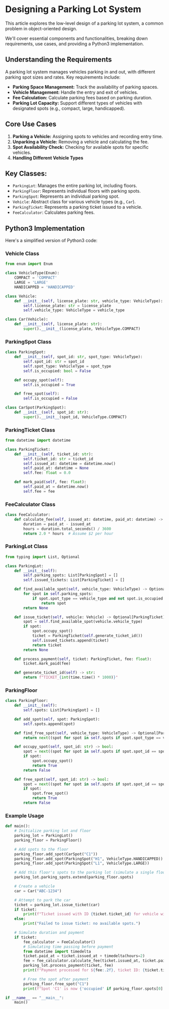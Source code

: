 # Designing a Parking Lot System

This article explores the low-level design of a parking lot system, a common problem in object-oriented design. 

We'll cover essential components and functionalities, breaking down requirements, use cases, and providing a Python3 implementation.

## Understanding the Requirements
A parking lot system manages vehicles parking in and out, with different parking spot sizes and rates. Key requirements include:
- **Parking Space Management:** Track the availability of parking spaces.
- **Vehicle Management:** Handle the entry and exit of vehicles.
- **Fee Calculation:** Calculate parking fees based on parking duration.
- **Parking Lot Capacity:** Support different types of vehicles with designated spots (e.g., compact, large, handicapped).

## Core Use Cases
1. **Parking a Vehicle:** Assigning spots to vehicles and recording entry time.
2. **Unparking a Vehicle:** Removing a vehicle and calculating the fee.
3. **Spot Availability Check:** Checking for available spots for specific vehicles.
4. **Handling Different Vehicle Types**

## Key Classes:
- `ParkingLot`: Manages the entire parking lot, including floors.
- `ParkingFloor`: Represents individual floors with parking spots.
- `ParkingSpot`: Represents an individual parking spot.
- `Vehicle`: Abstract class for various vehicle types (e.g., `Car`).
- `ParkingTicket`: Represents a parking ticket issued to a vehicle.
- `FeeCalculator`: Calculates parking fees.

## Python3 Implementation
Here's a simplified version of Python3 code:

### Vehicle Class
```python
from enum import Enum

class VehicleType(Enum):
    COMPACT = 'COMPACT'
    LARGE = 'LARGE'
    HANDICAPPED = 'HANDICAPPED'

class Vehicle:
    def __init__(self, license_plate: str, vehicle_type: VehicleType):
        self.license_plate: str = license_plate
        self.vehicle_type: VehicleType = vehicle_type

class Car(Vehicle):
    def __init__(self, license_plate: str):
        super().__init__(license_plate, VehicleType.COMPACT)

```
### ParkingSpot Class
```python
class ParkingSpot:
    def __init__(self, spot_id: str, spot_type: VehicleType):
        self.spot_id: str = spot_id
        self.spot_type: VehicleType = spot_type
        self.is_occupied: bool = False

    def occupy_spot(self):
        self.is_occupied = True

    def free_spot(self):
        self.is_occupied = False

class CarSpot(ParkingSpot):
    def __init__(self, spot_id: str):
        super().__init__(spot_id, VehicleType.COMPACT)

```
### ParkingTicket Class
```python
from datetime import datetime

class ParkingTicket:
    def __init__(self, ticket_id: str):
        self.ticket_id: str = ticket_id
        self.issued_at: datetime = datetime.now()
        self.paid_at: datetime = None
        self.fee: float = 0.0

    def mark_paid(self, fee: float):
        self.paid_at = datetime.now()
        self.fee = fee

```
### FeeCalculator Class
```python
class FeeCalculator:
    def calculate_fee(self, issued_at: datetime, paid_at: datetime) -> float:
        duration = paid_at - issued_at
        hours = duration.total_seconds() / 3600
        return 2.0 * hours  # Assume $2 per hour

```
### ParkingLot Class
```python
from typing import List, Optional

class ParkingLot:
    def __init__(self):
        self.parking_spots: List[ParkingSpot] = []
        self.issued_tickets: List[ParkingTicket] = []

    def find_available_spot(self, vehicle_type: VehicleType) -> Optional[ParkingSpot]:
        for spot in self.parking_spots:
            if spot.spot_type == vehicle_type and not spot.is_occupied:
                return spot
        return None

    def issue_ticket(self, vehicle: Vehicle) -> Optional[ParkingTicket]:
        spot = self.find_available_spot(vehicle.vehicle_type)
        if spot:
            spot.occupy_spot()
            ticket = ParkingTicket(self.generate_ticket_id())
            self.issued_tickets.append(ticket)
            return ticket
        return None

    def process_payment(self, ticket: ParkingTicket, fee: float):
        ticket.mark_paid(fee)

    def generate_ticket_id(self) -> str:
        return f"TICKET_{int(time.time() * 1000)}"

```
### ParkingFloor
```python
class ParkingFloor:
    def __init__(self):
        self.spots: List[ParkingSpot] = []

    def add_spot(self, spot: ParkingSpot):
        self.spots.append(spot)

    def find_free_spot(self, vehicle_type: VehicleType) -> Optional[ParkingSpot]:
        return next((spot for spot in self.spots if spot.spot_type == vehicle_type and not spot.is_occupied), None)

    def occupy_spot(self, spot_id: str) -> bool:
        spot = next((spot for spot in self.spots if spot.spot_id == spot_id and not spot.is_occupied), None)
        if spot:
            spot.occupy_spot()
            return True
        return False

    def free_spot(self, spot_id: str) -> bool:
        spot = next((spot for spot in self.spots if spot.spot_id == spot_id and spot.is_occupied), None)
        if spot:
            spot.free_spot()
            return True
        return False

```

### Example Usage
``` python
def main():
    # Initialize parking lot and floor
    parking_lot = ParkingLot()
    parking_floor = ParkingFloor()

    # Add spots to the floor
    parking_floor.add_spot(CarSpot("C1"))
    parking_floor.add_spot(ParkingSpot("H1", VehicleType.HANDICAPPED))
    parking_floor.add_spot(ParkingSpot("L1", VehicleType.LARGE))

    # Add this floor's spots to the parking lot (simulate a single floor lot)
    parking_lot.parking_spots.extend(parking_floor.spots)

    # Create a vehicle
    car = Car("ABC-1234")

    # Attempt to park the car
    ticket = parking_lot.issue_ticket(car)
    if ticket:
        print(f"Ticket issued with ID {ticket.ticket_id} for vehicle with license plate {car.license_plate}.")
    else:
        print("Failed to issue ticket: no available spots.")

    # Simulate duration and payment
    if ticket:
        fee_calculator = FeeCalculator()
        # Simulating time passing before payment
        from datetime import timedelta
        ticket.paid_at = ticket.issued_at + timedelta(hours=2)
        fee = fee_calculator.calculate_fee(ticket.issued_at, ticket.paid_at)
        parking_lot.process_payment(ticket, fee)
        print(f"Payment processed for ${fee:.2f}, ticket ID: {ticket.ticket_id}")

        # Free the spot after payment
        parking_floor.free_spot("C1")
        print(f"Spot 'C1' is now {'occupied' if parking_floor.spots[0].is_occupied else 'free'}.")

if __name__ == "__main__":
    main()

```

